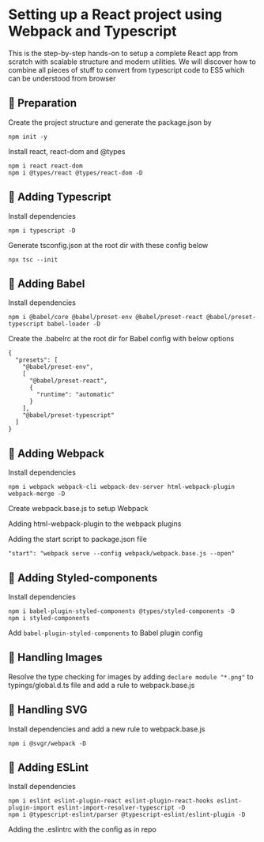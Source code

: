 # Setting up a React project using Webpack and Typescript

This is the step-by-step hands-on to setup a complete React app from scratch with scalable structure and modern utilities. We will discover how to combine all pieces of stuff to convert from typescript code to ES5 which can be understood from browser

## 🌄 Preparation

Create the project structure and generate the package.json by

    npm init -y

Install react, react-dom and @types

    npm i react react-dom
    npm i @types/react @types/react-dom -D

## 🌄 Adding Typescript

Install dependencies

    npm i typescript -D

Generate tsconfig.json at the root dir with these config below

    npx tsc --init

## 🌄 Adding Babel

Install dependencies

    npm i @babel/core @babel/preset-env @babel/preset-react @babel/preset-typescript babel-loader -D

Create the .babelrc at the root dir for Babel config with below options

    {
      "presets": [
        "@babel/preset-env",
        [
          "@babel/preset-react",
          {
            "runtime": "automatic"
          }
        ],
        "@babel/preset-typescript"
      ]
    }

## 🌄 Adding Webpack

Install dependencies

    npm i webpack webpack-cli webpack-dev-server html-webpack-plugin webpack-merge -D

Create webpack.base.js to setup Webpack

Adding html-webpack-plugin to the webpack plugins

Adding the start script to package.json file

    "start": "webpack serve --config webpack/webpack.base.js --open"

## 🌄 Adding Styled-components

Install dependencies

    npm i babel-plugin-styled-components @types/styled-components -D
    npm i styled-components

Add `babel-plugin-styled-components` to Babel plugin config

## 🌄 Handling Images

Resolve the type checking for images by adding `declare module "*.png"` to typings/global.d.ts file and add a rule to webpack.base.js

## 🌄 Handling SVG

Install dependencies and add a new rule to webpack.base.js

    npm i @svgr/webpack -D

## 🌄 Adding ESLint

Install dependencies

    npm i eslint eslint-plugin-react eslint-plugin-react-hooks eslint-plugin-import eslint-import-resolver-typescript -D
    npm i @typescript-eslint/parser @typescript-eslint/eslint-plugin -D

Adding the .eslintrc with the config as in repo
